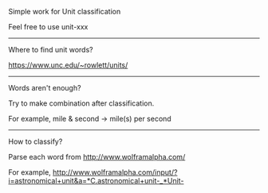 Simple work for Unit classification

Feel free to use unit-xxx

-----------------------------------

Where to find unit words?

https://www.unc.edu/~rowlett/units/

------------------------------------

Words aren't enough?

Try to make combination after classification.

For example, mile & second -> mile(s) per second

------------------------------------

How to classify?

Parse each word from http://www.wolframalpha.com/

For example, http://www.wolframalpha.com/input/?i=astronomical+unit&a=*C.astronomical+unit-_*Unit-
